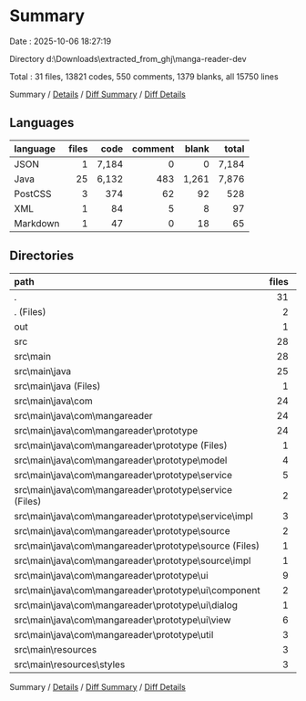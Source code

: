 # Summary

Date : 2025-10-06 18:27:19

Directory d:\\Downloads\\extracted_from_ghj\\manga-reader-dev

Total : 31 files,  13821 codes, 550 comments, 1379 blanks, all 15750 lines

Summary / [Details](details.md) / [Diff Summary](diff.md) / [Diff Details](diff-details.md)

## Languages
| language | files | code | comment | blank | total |
| :--- | ---: | ---: | ---: | ---: | ---: |
| JSON | 1 | 7,184 | 0 | 0 | 7,184 |
| Java | 25 | 6,132 | 483 | 1,261 | 7,876 |
| PostCSS | 3 | 374 | 62 | 92 | 528 |
| XML | 1 | 84 | 5 | 8 | 97 |
| Markdown | 1 | 47 | 0 | 18 | 65 |

## Directories
| path | files | code | comment | blank | total |
| :--- | ---: | ---: | ---: | ---: | ---: |
| . | 31 | 13,821 | 550 | 1,379 | 15,750 |
| . (Files) | 2 | 131 | 5 | 26 | 162 |
| out | 1 | 7,184 | 0 | 0 | 7,184 |
| src | 28 | 6,506 | 545 | 1,353 | 8,404 |
| src\\main | 28 | 6,506 | 545 | 1,353 | 8,404 |
| src\\main\\java | 25 | 6,132 | 483 | 1,261 | 7,876 |
| src\\main\\java (Files) | 1 | 31 | 0 | 2 | 33 |
| src\\main\\java\\com | 24 | 6,101 | 483 | 1,259 | 7,843 |
| src\\main\\java\\com\\mangareader | 24 | 6,101 | 483 | 1,259 | 7,843 |
| src\\main\\java\\com\\mangareader\\prototype | 24 | 6,101 | 483 | 1,259 | 7,843 |
| src\\main\\java\\com\\mangareader\\prototype (Files) | 1 | 21 | 0 | 8 | 29 |
| src\\main\\java\\com\\mangareader\\prototype\\model | 4 | 334 | 8 | 92 | 434 |
| src\\main\\java\\com\\mangareader\\prototype\\service | 5 | 608 | 116 | 146 | 870 |
| src\\main\\java\\com\\mangareader\\prototype\\service (Files) | 2 | 120 | 109 | 54 | 283 |
| src\\main\\java\\com\\mangareader\\prototype\\service\\impl | 3 | 488 | 7 | 92 | 587 |
| src\\main\\java\\com\\mangareader\\prototype\\source | 2 | 535 | 13 | 77 | 625 |
| src\\main\\java\\com\\mangareader\\prototype\\source (Files) | 1 | 19 | 12 | 12 | 43 |
| src\\main\\java\\com\\mangareader\\prototype\\source\\impl | 1 | 516 | 1 | 65 | 582 |
| src\\main\\java\\com\\mangareader\\prototype\\ui | 9 | 4,162 | 147 | 852 | 5,161 |
| src\\main\\java\\com\\mangareader\\prototype\\ui\\component | 2 | 242 | 32 | 64 | 338 |
| src\\main\\java\\com\\mangareader\\prototype\\ui\\dialog | 1 | 546 | 40 | 95 | 681 |
| src\\main\\java\\com\\mangareader\\prototype\\ui\\view | 6 | 3,374 | 75 | 693 | 4,142 |
| src\\main\\java\\com\\mangareader\\prototype\\util | 3 | 441 | 199 | 84 | 724 |
| src\\main\\resources | 3 | 374 | 62 | 92 | 528 |
| src\\main\\resources\\styles | 3 | 374 | 62 | 92 | 528 |

Summary / [Details](details.md) / [Diff Summary](diff.md) / [Diff Details](diff-details.md)